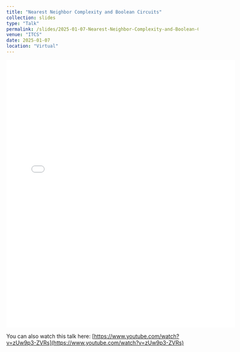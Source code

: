 ```yaml
---
title: "Nearest Neighbor Complexity and Boolean Circuits"
collection: slides
type: "Talk"
permalink: /slides/2025-01-07-Nearest-Neighbor-Complexity-and-Boolean-Circuits
venue: "ITCS"
date: 2025-01-07
location: "Virtual"
---
```


<embed src="{{ site.baseurl }}/files/nn_slides.pdf" width="600" height="700" type='application/pdf'>

You can also watch this talk here: [https://www.youtube.com/watch?v=zUw9p3-ZVRs](https://www.youtube.com/watch?v=zUw9p3-ZVRs)

